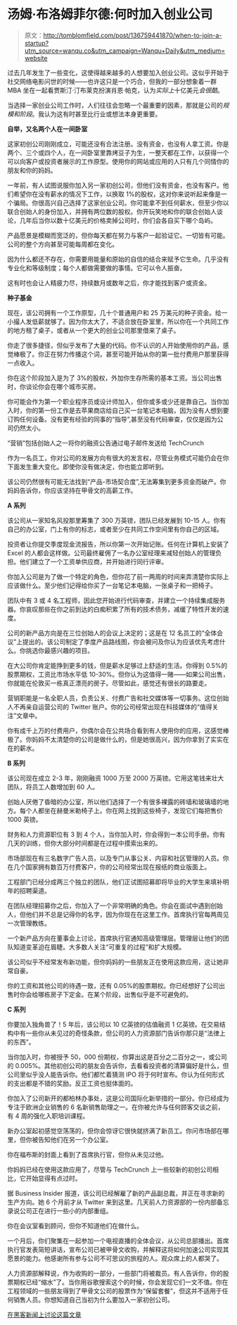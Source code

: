 # 汤姆·布洛姆菲尔德:何时加入创业公司

> 原文：<http://tomblomfield.com/post/136759441870/when-to-join-a-startup?utm_source=wanqu.co&utm_campaign=Wanqu+Daily&utm_medium=website>

过去几年发生了一些变化，这使得越来越多的人想要加入创业公司。这似乎开始于社交网络电影问世的时候——也许这只是一个巧合，但我的一部分想象着一群 MBA 坐在一起看贾斯汀·汀布莱克扮演肖恩·帕克，认为*实际上*十亿美元*会很酷*。

当选择一家创业公司工作时，人们往往会忽略一个最重要的因素，那就是公司的*规模和阶段*。我认为这有时甚至比行业或想法本身更重要。

**自举，又名两个人在一间卧室**

这家初创公司刚刚成立，可能还没有合法注册。没有资金，也没有人拿工资。你是两个、三个或四个人，在一间卧室里靠烤豆子为生，一整天都在工作，以获得一个可以向客户或投资者展示的工作原型。使用你的网站或应用的人只有几个同情你的朋友和你的妈妈。

一年前，有人试图说服你加入另一家初创公司，但他们没有资金，也没有客户。他们希望你在没有薪水的情况下工作，以换取 1%的股权，这对你来说听起来像是一个骗局。你很高兴自己选择了这家创业公司。你可能拿不到任何薪水，但至少你以联合创始人的身份加入，并拥有两位数的股权。你开玩笑地和你的联合创始人谈论，几年后当你以数十亿美元的价格卖掉公司时，你们会各自买下哪个岛屿。

产品愿景是模糊而宽泛的，但你每天都在努力与客户一起验证它。一切皆有可能。公司的整个方向甚至可能每周都在变化。

因为什么都还不存在，你需要用能量和原始的自信的结合来赋予它生命。几乎没有专业化和等级制度；每个人都做需要做的事情。它可以令人振奋。

这有时也会让人精疲力尽，持续数月或数年之后，你才能找到客户或资金。

**种子基金**

现在，该公司拥有一个工作原型，几十个普通用户和 25 万美元的种子资金。给一小撮人发低薪就够了。因为你太大了，不适合放在卧室里，所以你在一个共同工作的地方租了桌子，或者从一个更大的创业公司那里借来了桌子。

你走了很多捷径，但似乎发布了大量的代码。你不认识的人开始使用你的产品，感觉棒极了。你正在努力传播这个词，甚至可能开始从你的第一批付费用户那里获得一点收入。

你在这个阶段加入是为了 3%的股权，外加你生存所需的基本工资。当公司出售时，你谈论你会在哪个城市买房。

你可能会作为第一个职业程序员或设计师加入，但你或多或少还是靠自己。当你加入时，你的第一份工作是去苹果商店给自己买一台笔记本电脑，因为没有人想到要订购任何设备。没有更有经验的同事的“指导”,甚至没有代码审查，仅仅是因为公司仍然太小。

“营销”包括创始人之一将你的融资公告通过电子邮件发送给 TechCrunch

作为一名员工，你对公司的发展方向有很大的发言权，尽管业务模式可能仍会在你下面发生重大变化。即使你没有做决定，你也能立即听到。

该公司仍然很有可能无法找到“产品-市场契合度”,无法筹集到更多资金而破产。你妈妈告诉你，你应该坚持在甲骨文的高薪工作。

**A 系列**

该公司从一家知名风投那里筹集了 300 万英镑，团队已经发展到 10-15 人。你有自己的办公室，门上有你的标志，或者至少在共同工作空间里有你自己的区域。

投资者让你提交季度现金流报告，所以你第一次开始记账。任何在计算机上安装了 Excel 的人都会这样做。公司最终雇佣了一名办公室经理来减轻创始人的管理负担。他们建立了一个工资单供应商，并开始进行同行评审。

你加入公司是为了做一个特定的角色，但你花了前一两周的时间来弄清楚你实际上应该做什么。至少他们记得给你买了一台笔记本电脑，一张桌子和一把椅子。

团队中有 3 或 4 名工程师，因此您开始进行代码审查，并建立一个持续集成服务器。你哀叹那些在你之前到达的白痴积累了所有的技术债务，减缓了特性开发的速度。

公司的新产品方向是在三位创始人的会议上决定的；这是在 12 名员工的“全体会议”上提出的。该公司制定了季度产品路线图，你会被问及你认为应该优先考虑什么。你挑选你最感兴趣的项目。

在大公司你肯定能挣到更多的钱，但是薪水足够过上舒适的生活。你得到 0.5%的股票期权，工资比市场水平低 10-30%。但你认为这值得一赌——如果公司出售，你就能在伦敦买一栋真正漂亮的房子。尽管如此，感觉还有很长的路要走。

营销职能是一名全职人员，负责公关、付费广告和社交媒体等一切事务。这位创始人不再亲自运营公司的 Twitter 账户。你的公司经常出现在科技媒体的“值得关注”文章中。

你有成千上万的付费用户，你偶尔会在公共场合看到有人使用你的应用，这感觉棒极了。你妈妈不太清楚你的公司是做什么的，但是她很高兴，因为你拿到了实实在在的薪水。

**B 系列**

该公司现在成立 2-3 年，刚刚融资 1000 万至 2000 万英镑。它用这笔钱来壮大团队，将员工人数增加到 60 人。

创始人厌倦了昏暗的办公室，所以他们选择了一个有很多裸露的砖墙和玻璃墙的地方。每个人都坐在赫曼米勒椅子上。你在网上找到这些椅子，发现它们每把售价 1000 英镑。

财务和人力资源职位有 3 到 4 个人，当你加入时，你会得到一本公司手册。你有几天的训练，但你大部分时间都是在过程中摸索出来的。

市场部现在有三名数字广告人员，以及专门从事公关、内容和社区管理的人员。你在几个国家拥有数百万付费客户，你的公司经常出现在报纸的商业版面上。

工程部门已经分成两三个独立的团队，他们正试图招募即将毕业的大学生来填补明年的招聘渠道。

在团队经理招募你之后，你加入了一个非常明确的角色。你会在面试中遇到创始人，但他们并不总是记得你的名字，因为你现在在这里工作。首席执行官每两周见一次管理教练。

一个新产品方向在董事会上讨论，首席执行官通知高级管理层。管理层让他们的团队知道变革迫在眉睫。大多数人关注“可重复的过程”和扩大规模。

该公司似乎不经常发布新功能，但你妈妈的一些朋友正在使用这款应用，这让她非常自豪。

你的工资和其他公司的待遇一致，还有 0.05%的股票期权。你已经想好了公司出售时你会给哪栋房子下定金。在某个阶段，出售似乎是不可避免的。

**C 系列**

你要加入独角兽了！5 年后，该公司以 10 亿英镑的估值融资 1 亿英镑。在交易结构中有一些你从未见过的奇怪条款，但公司的人力资源部门告诉你那只是“法律上的东西”。

当你加入时，你被授予 50，000 份期权，你算出这是百分之二百分之一，或公司的 0.005%。其他初创公司的朋友会告诉你，去看看投资者的清算偏好是什么，但公司里似乎没人能告诉你。他们都忙着猜测 IPO 将于何时宣布。你认为任何形式的支出都是不错的奖励。反正工资也挺体面的。

你加入了公司新开的都柏林办事处，这是公司国际化新举措的一部分。你已经成为专注于欧洲企业销售的 6 名新销售助理之一。在你被允许与任何顾客交谈之前，有 4 周的强化入职培训课程。

新办公室起初感觉空荡荡的，但你会惊讶它很快就挤满了新员工。你问市场部在哪里，但你被告知他们在另一个办公室。

你在福布斯的封面上看到了首席执行官，但你从未见过他。

你妈妈已经在使用这款应用了，尽管与 TechCrunch 上一些较新的初创公司相比，它开始显得有点过时。

据 Business Insider 报道，该公司已经解雇了新的产品副总裁，并正在寻求新的生产方向。她 6 个月前才从 Twitter 来到这里。几天前人力资源部的一份内部备忘录说公司正在进行一些小的内部重组。

你在会议室看到顾问，但你不知道他们在做什么。

一个月后，你们聚集在一起参加一个电视直播的全体会议，从公司总部播出。首席执行官发表简短讲话，宣布公司已被甲骨文收购，并解释这将如何加速公司实现其愿景的能力。他感谢所有参与公司不可思议的旅程的人。观众席上的人都哭了。

人力资源部解释说，作为收购的一部分，一些部门将被裁员。有人告诉你，你的股票期权已经“缩水”了。当你用谷歌搜索这个的时候，你会发现它们一文不值。你在工程领域的一些朋友得到了甲骨文公司的股票作为“保留套餐”，但这并不适用于任何销售人员。你想知道自己当初为什么要加入一家初创公司。

[在黑客新闻上讨论这篇文章](https://href.li/?https://news.ycombinator.com/item?id=10900462)